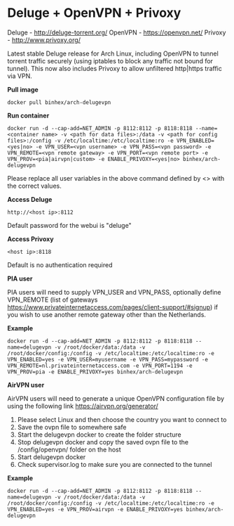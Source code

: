 Deluge + OpenVPN + Privoxy
==========================

Deluge - http://deluge-torrent.org/
OpenVPN - https://openvpn.net/
Privoxy - http://www.privoxy.org/

Latest stable Deluge release for Arch Linux, including OpenVPN to tunnel torrent traffic securely (using iptables to block any traffic not bound for tunnel). This now also includes Privoxy to allow unfiltered http|https traffic via VPN.

**Pull image**

```
docker pull binhex/arch-delugevpn
```

**Run container**

```
docker run -d --cap-add=NET_ADMIN -p 8112:8112 -p 8118:8118 --name=<container name> -v <path for data files>:/data -v <path for config files>:/config -v /etc/localtime:/etc/localtime:ro -e VPN_ENABLED=<yes|no> -e VPN_USER=<vpn username> -e VPN_PASS=<vpn password> -e VPN_REMOTE=<vpn remote gateway> -e VPN_PORT=<vpn remote port> -e VPN_PROV=<pia|airvpn|custom> -e ENABLE_PRIVOXY=<yes|no> binhex/arch-delugevpn
```

Please replace all user variables in the above command defined by <> with the correct values.

**Access Deluge**

```
http://<host ip>:8112
```

Default password for the webui is "deluge"

**Access Privoxy**

```
<host ip>:8118
```

Default is no authentication required

**PIA user**

PIA users will need to supply VPN_USER and VPN_PASS, optionally define VPN_REMOTE (list of gateways https://www.privateinternetaccess.com/pages/client-support/#signup) if you wish to use another remote gateway other than the Netherlands.

**Example**

```
docker run -d --cap-add=NET_ADMIN -p 8112:8112 -p 8118:8118 --name=delugevpn -v /root/docker/data:/data -v /root/docker/config:/config -v /etc/localtime:/etc/localtime:ro -e VPN_ENABLED=yes -e VPN_USER=myusername -e VPN_PASS=mypassword -e VPN_REMOTE=nl.privateinternetaccess.com -e VPN_PORT=1194 -e VPN_PROV=pia -e ENABLE_PRIVOXY=yes binhex/arch-delugevpn
```

**AirVPN user**

AirVPN users will need to generate a unique OpenVPN configuration file by using the following link https://airvpn.org/generator/

1. Please select Linux and then choose the country you want to connect to
2. Save the ovpn file to somewhere safe
3. Start the delugevpn docker to create the folder structure
4. Stop delugevpn docker and copy the saved ovpn file to the /config/openvpn/ folder on the host
5. Start delugevpn docker
6. Check supervisor.log to make sure you are connected to the tunnel

**Example**

```
docker run -d --cap-add=NET_ADMIN -p 8112:8112 -p 8118:8118 --name=delugevpn -v /root/docker/data:/data -v /root/docker/config:/config -v /etc/localtime:/etc/localtime:ro -e VPN_ENABLED=yes -e VPN_PROV=airvpn -e ENABLE_PRIVOXY=yes binhex/arch-delugevpn
```
